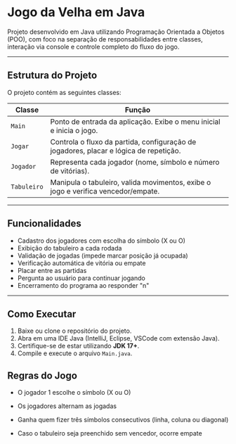 # Jogo da Velha em Java

Projeto desenvolvido em Java utilizando Programação Orientada a Objetos (POO), com foco na separação de responsabilidades entre classes, interação via console e controle completo do fluxo do jogo.

---

## Estrutura do Projeto

O projeto contém as seguintes classes:

| Classe        | Função |
|---------------|--------|
| `Main`        | Ponto de entrada da aplicação. Exibe o menu inicial e inicia o jogo. |
| `Jogar`       | Controla o fluxo da partida, configuração de jogadores, placar e lógica de repetição. |
| `Jogador`     | Representa cada jogador (nome, símbolo e número de vitórias). |
| `Tabuleiro`   | Manipula o tabuleiro, valida movimentos, exibe o jogo e verifica vencedor/empate. |

---

## Funcionalidades

- Cadastro dos jogadores com escolha do símbolo (X ou O)
- Exibição do tabuleiro a cada rodada
- Validação de jogadas (impede marcar posição já ocupada)
- Verificação automática de vitória ou empate
- Placar entre as partidas
- Pergunta ao usuário para continuar jogando
- Encerramento do programa ao responder "n"

---

## Como Executar

1. Baixe ou clone o repositório do projeto.
2. Abra em uma IDE Java (IntelliJ, Eclipse, VSCode com extensão Java).
3. Certifique-se de estar utilizando **JDK 17+**.
4. Compile e execute o arquivo `Main.java`.

 ## Regras do Jogo

- O jogador 1 escolhe o símbolo (X ou O)

- Os jogadores alternam as jogadas

- Ganha quem fizer três símbolos consecutivos (linha, coluna ou diagonal)

- Caso o tabuleiro seja preenchido sem vencedor, ocorre empate